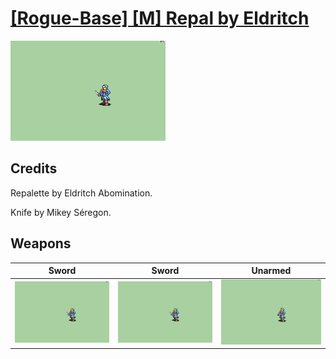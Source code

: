 # [\[Rogue-Base\] \[M\] Repal by Eldritch](./)
 

<img src="./1.%20Sword/Sword_000.png" alt="[Rogue-Base] [M] Repal by Eldritch standing" />

## Credits

Repalette by Eldritch Abomination.

Knife by Mikey Séregon.

## Weapons
 

|Sword |Sword |Unarmed |
|  :---: | :---: | :---: |
| <img alt="Sword animation" src="./1.%20Sword/Sword.gif" /> | <img alt="Sword animation" src="./1.%20Sword%20(Knife)/Sword.gif" /> | <img alt="Unarmed animation" src="./8.%20Unarmed/Unarmed.gif" /> |
